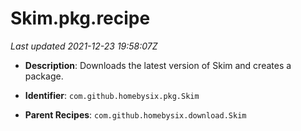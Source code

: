 # Skim.pkg.recipe

_Last updated 2021-12-23 19:58:07Z_

- **Description**: Downloads the latest version of Skim and creates a package.

- **Identifier**: `com.github.homebysix.pkg.Skim`

- **Parent Recipes**: `com.github.homebysix.download.Skim`